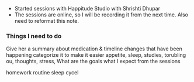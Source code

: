 - Started sessions with Happitude Studio with Shrishti Dhupar
- The sessions are online, so I will be recording it from the next time. Also need to reformat this note.


### Things I need to do
Give her a summary about medication & timeline
changes that have been happening
	categorize it to make it easier
	appetite, sleep, studies, torubling ou, thoughts, stress, 
What are the goals what I expect from the sessions



homework
routine
sleep cycel

